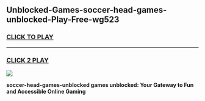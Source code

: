 
## Unblocked-Games-soccer-head-games-unblocked-Play-Free-wg523
<h3>
<a href="https://premium76.site?title=soccer-head-games-unblocked&ref=20M">CLICK TO PLAY</a></h3>
<hr>

<h3>
<a href="https://premium76.site?title=soccer-head-games-unblocked&ref=20M">CLICK 2 PLAY</a>
  
</h3>

<a href="https://premium76.site?title=soccer-head-games-unblocked&ref=19M"><img src="https://clearcache.store/games.png"></a>


**soccer-head-games-unblocked games unblocked: Your Gateway to Fun and Accessible Online Gaming**
